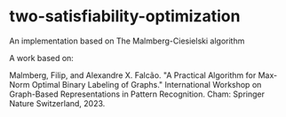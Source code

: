 # two-satisfiability-optimization
An implementation based on The Malmberg-Ciesielski algorithm

A work based on: 

Malmberg, Filip, and Alexandre X. Falcão. "A Practical Algorithm for Max-Norm Optimal Binary Labeling of Graphs." International Workshop on Graph-Based Representations in Pattern Recognition. Cham: Springer Nature Switzerland, 2023.
